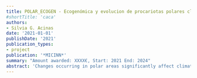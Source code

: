 ```yaml
---
title: POLAR_ECOGEN - Ecogenómica y evolucion de procariotas polares clave no cultivados
#shortTitle: 'caca'
authors:
- Silvia G. Acinas
date: '2021-01-01'
publishDate: '2021'
publication_types:
- project
publication: '*MICINN*'
summary: "Amount awarded: XXXX€, Start: 2021 End: 2024"
abstract: 'Changes occurring in polar areas significantly affect climate dynamics at other latitudes and global climate processes. Microorganisms are the foundation of the marine food web, as such we need to understand how they adapt and thrive, as well as forecast their fate in a future ocean impacted by anthropogenic change. Predicting the future of polar ecosystems requires understanding the responses of polar microorganisms to environmental change, as they are the main drivers of global biogeochemical cycles. However, little is known about the ecology, metabolic potential and activity or evolution of microbes in polar Oceans at the highest resolution possible: at genome level. We recently analyzed Arctic seawater metagenomes and metatranscriptomes collected at various depths and different seasons during the Tara Oceans Polar Circle expedition. This effort resulted in 3,550 metagenomic bins, of which 530 correspond to Metagenome Assembled Genomes (MAGs) that make up the first Arctic MAGs genome catalogue. This Arctic genome catalogue is constituted by 526 different species, of which 83\% are novel, with 60\% of genomes showing an exclusively polar distribution.'
--- 
```

